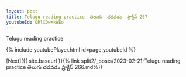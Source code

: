 ```yaml
---
layout: post
title: Telugu reading practice  తెలుగు  చదవడం  ప్రాక్టీస్ 267
youtubeId: QRlXDwXkWEo
---
```

 
 
Telugu reading practice
 
 
 
 
 


{% include youtubePlayer.html id=page.youtubeId %}
 
[Next]({{ site.baseurl }}{% link  split2/_posts/2023-02-21-Telugu reading practice  తెలుగు  చదవడం  ప్రాక్టీస్ 266.md%})
 
